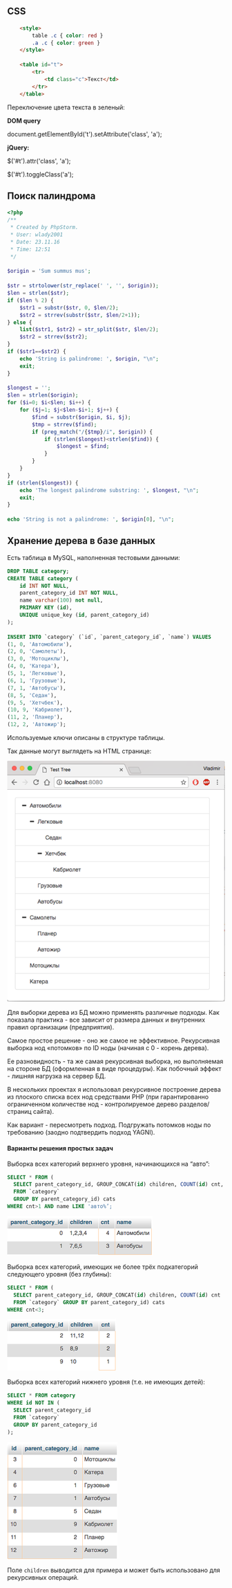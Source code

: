 ## CSS

```html
    <style>
        table .c { color: red }
        .a .c { color: green }
    </style>

    <table id="t">
        <tr>
            <td class="c">Текст</td>
        </tr>
    </table>
```
Переключение цвета текста в зеленый:

**DOM query**

document.getElementById('t').setAttribute('class', 'a');

**jQuery:**

$('#t').attr('class', 'a');

$('#t').toggleClass('a');

## Поиск палиндрома

```php
<?php
/**
 * Created by PhpStorm.
 * User: wlady2001
 * Date: 23.11.16
 * Time: 12:51
 */

$origin = 'Sum summus mus';

$str = strtolower(str_replace(' ', '', $origin));
$len = strlen($str);
if ($len % 2) {
    $str1 = substr($str, 0, $len/2);
    $str2 = strrev(substr($str, $len/2+1));
} else {
    list($str1, $str2) = str_split($str, $len/2);
    $str2 = strrev($str2);
}
if ($str1==$str2) {
    echo 'String is palindrome: ', $origin, "\n";
    exit;
}

$longest = '';
$len = strlen($origin);
for ($i=0; $i<$len; $i++) {
    for ($j=1; $j<$len-$i+1; $j++) {
        $find = substr($origin, $i, $j);
        $tmp = strrev($find);
        if (preg_match("/{$tmp}/i", $origin)) {
            if (strlen($longest)<strlen($find)) {
                $longest = $find;
            }
        }
    }
}
if (strlen($longest)) {
    echo 'The longest palindrome substring: ', $longest, "\n";
    exit;
}

echo 'String is not a palindrome: ', $origin[0], "\n";
```

## Хранение дерева в базе данных

Есть таблица в MySQL, наполненная тестовыми данными:

```sql
DROP TABLE category;
CREATE TABLE category (
    id INT NOT NULL,
    parent_category_id INT NOT NULL,
    name varchar(100) not null,
    PRIMARY KEY (id),
    UNIQUE unique_key (id, parent_category_id)
);

INSERT INTO `category` (`id`, `parent_category_id`, `name`) VALUES
(1, 0, 'Автомобили'),
(2, 0, 'Самолеты'),
(3, 0, 'Мотоциклы'),
(4, 0, 'Катера'),
(5, 1, 'Легковые'),
(6, 1, 'Грузовые'),
(7, 1, 'Автобусы'),
(8, 5, 'Седан'),
(9, 5, 'Хетчбек'),
(10, 9, 'Кабриолет'),
(11, 2, 'Планер'),
(12, 2, 'Автожир');

```
Используемые ключи описаны в структуре таблицы.

Так данные могут выглядеть на HTML странице:

![Tree View](tree-view.png)


Для выборки дерева из БД можно применять различные подходы. Как показала практика - все зависит от размера данных и внутренних правил организации (предприятия). 

Самое простое решение - оно же самое не эффективное. Рекурсивная выборка нод «потомков» по ID ноды (начиная с 0 - корень дерева).

Ее разновидность - та же самая рекурсивная выборка, но выполняемая на стороне БД (оформленная в виде процедуры). Как побочный эффект - лишняя нагрузка на сервер БД.

В нескольких проектах я использовал рекурсивное построение дерева из плоского списка всех нод средствами PHP (при гарантированно ограниченном количестве нод - контролируемое дерево разделов/страниц сайта).

Как вариант - пересмотреть подход. Подгружать потомков ноды по требованию (заодно подтвердить подход YAGNI).


#### Варианты решения простых задач

Выборка всех категорий верхнего уровня, начинающихся на “авто”:

```sql
SELECT * FROM (
  SELECT parent_category_id, GROUP_CONCAT(id) children, COUNT(id) cnt, name 
  FROM `category` 
  GROUP BY parent_category_id) cats 
WHERE cnt>1 AND name LIKE 'авто%’;
```
![sql1](sql1.png)

Выборка всех категорий, имеющих не более трёх подкатегорий следующего уровня (без глубины):

```sql
SELECT * FROM (
  SELECT parent_category_id, GROUP_CONCAT(id) children, COUNT(id) cnt 
  FROM `category` GROUP BY parent_category_id) cats 
WHERE cnt<3;
```
![sql2](sql2.png)


Выборка всех категорий нижнего уровня (т.е. не имеющих детей):

```sql
SELECT * FROM category 
WHERE id NOT IN (
  SELECT parent_category_id 
  FROM `category` 
  GROUP BY parent_category_id
);
```
![sql3](sql3.png)

Поле `children` выводится для примера и может быть использовано для рекурсивных операций.


